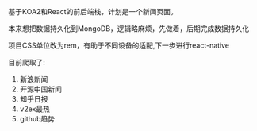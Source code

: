 基于KOA2和React的前后端栈，计划是一个新闻页面。

本来想把数据持久化到MongoDB，逻辑略麻烦，先做着，后期完成数据持久化

项目CSS单位改为rem，有助于不同设备的适配,下一步进行react-native

目前爬取了:

1. 新浪新闻
2. 开源中国新闻
3. 知乎日报
4. v2ex最热
5. github趋势

